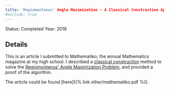 ```yaml
---
title: 'Regiomontanus' Angle Maximization - A Classical Construction Approach'
#exclude: true
---
```

Status: Completed
Year: 2018  

## Details

This is an article I submitted to Mathematiko, the annual Mathematics magazine at my high school. I described a [classical construction](https://en.wikipedia.org/wiki/Straightedge_and_compass_construction) method to solve the [Regiomontanus' Angle Maximization Problem](https://en.wikipedia.org/wiki/Regiomontanus%27_angle_maximization_problem), and provided a proof of the algorithm.

The article could be found [here]({% link  other/mathematiko.pdf %}).


